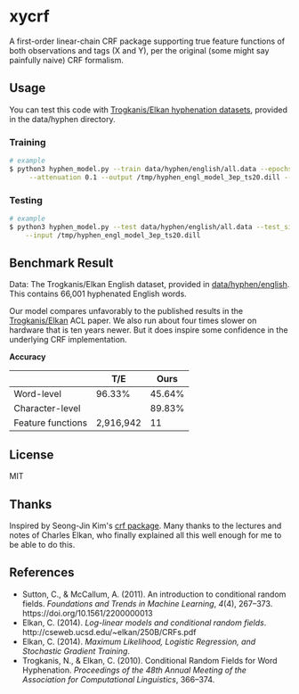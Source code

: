 # xycrf
A first-order linear-chain CRF package supporting true feature functions of both observations and tags (X and Y),
per the original (some might say painfully naive) CRF formalism.


## Usage
 
You can test this code with [Trogkanis/Elkan hyphenation datasets](https://cseweb.ucsd.edu/~elkan/hyphenation/),
provided in the data/hyphen directory.

### Training
```sh
# example
$ python3 hyphen_model.py --train data/hyphen/english/all.data --epochs 3 --rate 0.2 \
     --attenuation 0.1 --output /tmp/hyphen_engl_model_3ep_ts20.dill --test_size 0.20
```

### Testing

```sh
# example
$ python3 hyphen_model.py --test data/hyphen/english/all.data --test_size 0.20 \
    --input /tmp/hyphen_engl_model_3ep_ts20.dill
```

## Benchmark Result

Data: The Trogkanis/Elkan English dataset, provided in [data/hyphen/english](https://github.com/dvdrndlph/xycrf/data/hyphen/english).
This contains 66,001 hyphenated English words. 

Our model compares unfavorably to the published results in
the [Trogkanis/Elkan](https://aclanthology.org/P10-1038/) ACL paper. We also run about four times slower on hardware
that is ten years newer. But it does inspire some confidence in the underlying CRF implementation.

**Accuracy**

|                   | T/E       | Ours   |
|-------------------|-----------|--------|
| Word-level        | 96.33%    | 45.64% |
| Character-level   |           | 89.83% |
| Feature functions | 2,916,942 | 11     |


## License
MIT

## Thanks
Inspired by Seong-Jin Kim's [crf package](https://github.com/lancifollia/crf).
Many thanks to the lectures and notes of Charles Elkan, who finally explained all this well enough
for me to be able to do this.

## References
- <div class="csl-entry">Sutton, C., &#38; McCallum, A. (2011). An introduction to conditional random fields. <i>Foundations and Trends in Machine Learning</i>, <i>4</i>(4), 267–373. https://doi.org/10.1561/2200000013</div>
- <div class="csl-entry">Elkan, C. (2014). <i>Log-linear models and conditional random fields</i>. http://cseweb.ucsd.edu/~elkan/250B/CRFs.pdf</div>
- <div class="csl-entry">Elkan, C. (2014). <i>Maximum Likelihood, Logistic Regression, and Stochastic Gradient Training</i>.</div>
- Trogkanis, N., &#38; Elkan, C. (2010). Conditional Random Fields for Word Hyphenation. <i>Proceedings of the 48th Annual Meeting of the Association for Computational Linguistics</i>, 366–374.
